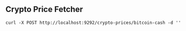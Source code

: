 ## Crypto Price Fetcher

```
curl -X POST http://localhost:9292/crypto-prices/bitcoin-cash -d ''
```
